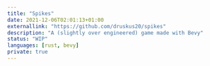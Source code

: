 ```yaml
---
title: "Spikes"
date: 2021-12-06T02:01:13+01:00
externallink: "https://github.com/druskus20/spikes" 
description: "A (slightly over engineered) game made with Bevy"
status: "WIP"
languages: [rust, bevy]
private: true
---
```


